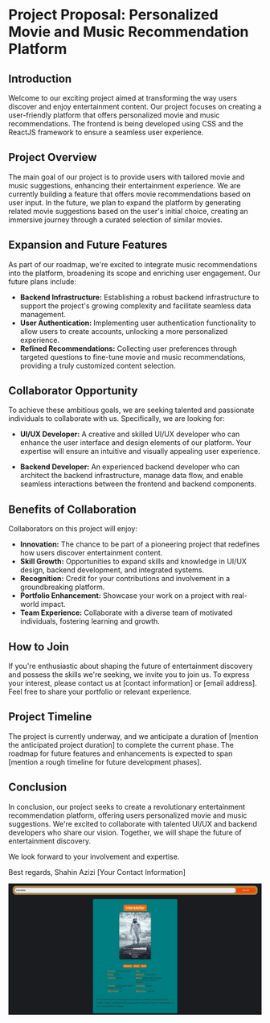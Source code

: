 # Project Proposal: Personalized Movie and Music Recommendation Platform

## Introduction

Welcome to our exciting project aimed at transforming the way users discover and enjoy entertainment content. Our project focuses on creating a user-friendly platform that offers personalized movie and music recommendations. The frontend is being developed using CSS and the ReactJS framework to ensure a seamless user experience.

## Project Overview

The main goal of our project is to provide users with tailored movie and music suggestions, enhancing their entertainment experience. We are currently building a feature that offers movie recommendations based on user input. In the future, we plan to expand the platform by generating related movie suggestions based on the user's initial choice, creating an immersive journey through a curated selection of similar movies.

## Expansion and Future Features

As part of our roadmap, we're excited to integrate music recommendations into the platform, broadening its scope and enriching user engagement. Our future plans include:

- **Backend Infrastructure:** Establishing a robust backend infrastructure to support the project's growing complexity and facilitate seamless data management.
- **User Authentication:** Implementing user authentication functionality to allow users to create accounts, unlocking a more personalized experience.
- **Refined Recommendations:** Collecting user preferences through targeted questions to fine-tune movie and music recommendations, providing a truly customized content selection.

## Collaborator Opportunity

To achieve these ambitious goals, we are seeking talented and passionate individuals to collaborate with us. Specifically, we are looking for:

- **UI/UX Developer:** A creative and skilled UI/UX developer who can enhance the user interface and design elements of our platform. Your expertise will ensure an intuitive and visually appealing user experience.

- **Backend Developer:** An experienced backend developer who can architect the backend infrastructure, manage data flow, and enable seamless interactions between the frontend and backend components.

## Benefits of Collaboration

Collaborators on this project will enjoy:

- **Innovation:** The chance to be part of a pioneering project that redefines how users discover entertainment content.
- **Skill Growth:** Opportunities to expand skills and knowledge in UI/UX design, backend development, and integrated systems.
- **Recognition:** Credit for your contributions and involvement in a groundbreaking platform.
- **Portfolio Enhancement:** Showcase your work on a project with real-world impact.
- **Team Experience:** Collaborate with a diverse team of motivated individuals, fostering learning and growth.

## How to Join

If you're enthusiastic about shaping the future of entertainment discovery and possess the skills we're seeking, we invite you to join us. To express your interest, please contact us at [contact information] or [email address]. Feel free to share your portfolio or relevant experience.

## Project Timeline

The project is currently underway, and we anticipate a duration of [mention the anticipated project duration] to complete the current phase. The roadmap for future features and enhancements is expected to span [mention a rough timeline for future development phases].

## Conclusion

In conclusion, our project seeks to create a revolutionary entertainment recommendation platform, offering users personalized movie and music suggestions. We're excited to collaborate with talented UI/UX and backend developers who share our vision. Together, we will shape the future of entertainment discovery.

We look forward to your involvement and expertise.

Best regards,
Shahin Azizi
[Your Contact Information]

<!-- Placeholder for Images and Previews -->
![Project Preview 2](./MovieWhizAsset.png)

